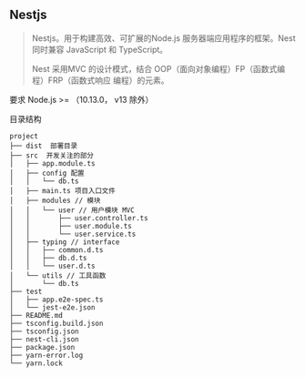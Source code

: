 ## Nestjs 

> Nestjs。用于构建高效、可扩展的Node.js 服务器端应用程序的框架。Nest同时兼容 JavaScript 和 TypeScript。
>
> Nest 采用MVC 的设计模式，结合 OOP（面向对象编程）FP（函数式编程）FRP（函数式响应 编程）的元素。

要求 Node.js >= （10.13.0， v13 除外）

目录结构

```
project
├── dist  部署目录
├── src  开发关注的部分
│   ├── app.module.ts  
│   ├── config 配置
│   │   └── db.ts
│   ├── main.ts 项目入口文件
│   ├── modules // 模块
│   │   └── user // 用户模块 MVC
│   │       ├── user.controller.ts 
│   │       ├── user.module.ts
│   │       └── user.service.ts
│   ├── typing // interface
│   │   ├── common.d.ts
│   │   ├── db.d.ts
│   │   └── user.d.ts
│   └── utils // 工具函数
│       └── db.ts
├── test
│   ├── app.e2e-spec.ts
│   └── jest-e2e.json
├── README.md
├── tsconfig.build.json
├── tsconfig.json
├── nest-cli.json
├── package.json
├── yarn-error.log
└── yarn.lock
```



